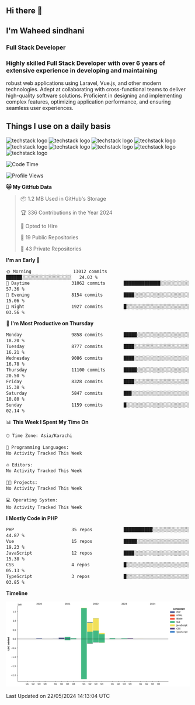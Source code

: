 ## Hi there 👋
## I'm Waheed sindhani
### Full Stack Developer
### Highly skilled Full Stack Developer with over 6 years of extensive experience in developing and maintaining
robust web applications using Laravel, Vue.js, and other modern technologies. Adept at collaborating with
cross-functional teams to deliver high-quality software solutions. Proficient in designing and implementing
complex features, optimizing application performance, and ensuring seamless user experiences.
## Things I use on a daily basis
![techstack logo](https://readme-components.vercel.app/api?component=logo&logo=react&text=false&animation=spin&fill=000000)
![techstack logo](https://readme-components.vercel.app/api?component=logo&logo=vue.js&fill=000000)
![techstack logo](https://readme-components.vercel.app/api?component=logo&logo=laravel&fill=000000)
![techstack logo](https://readme-components.vercel.app/api?component=logo&logo=javascript&fill=000000)
![techstack logo](https://readme-components.vercel.app/api?component=logo&logo=mysql&fill=000000)
![techstack logo](https://readme-components.vercel.app/api?component=logo&logo=quasar&fill=000000)
![techstack logo](https://readme-components.vercel.app/api?component=logo&logo=typescript&fill=000000)
![techstack logo](https://readme-components.vercel.app/api?component=logo&logo=node.js&fill=000000)
![techstack logo](https://readme-components.vercel.app/api?component=logo&logo=tailwindcss&fill=000000)
<!--
**Sindhani/sindhani** is a ✨ _special_ ✨ repository because its `README.md` (this file) appears on your GitHub profile.

Here are some ideas to get you started:

- 🔭 I’m currently working on ...
- 🌱 I’m currently learning ...
- 👯 I’m looking to collaborate on ...
- 🤔 I’m looking for help with ...
- 💬 Ask me about ...
- 📫 How to reach me: ...
- 😄 Pronouns: ...
- ⚡ Fun fact: ...
-->

<!--START_SECTION:waka-->
![Code Time](http://img.shields.io/badge/Code%20Time-0%20secs-blue)

![Profile Views](http://img.shields.io/badge/Profile%20Views-7-blue)

**🐱 My GitHub Data** 

> 📦 1.2 MB Used in GitHub's Storage 
 > 
> 🏆 336 Contributions in the Year 2024
 > 
> 💼 Opted to Hire
 > 
> 📜 19 Public Repositories 
 > 
> 🔑 43 Private Repositories 
 > 
**I'm an Early 🐤** 

```text
🌞 Morning                13012 commits       ██████░░░░░░░░░░░░░░░░░░░   24.03 % 
🌆 Daytime                31062 commits       ██████████████░░░░░░░░░░░   57.36 % 
🌃 Evening                8154 commits        ████░░░░░░░░░░░░░░░░░░░░░   15.06 % 
🌙 Night                  1927 commits        █░░░░░░░░░░░░░░░░░░░░░░░░   03.56 % 
```
📅 **I'm Most Productive on Thursday** 

```text
Monday                   9858 commits        █████░░░░░░░░░░░░░░░░░░░░   18.20 % 
Tuesday                  8777 commits        ████░░░░░░░░░░░░░░░░░░░░░   16.21 % 
Wednesday                9086 commits        ████░░░░░░░░░░░░░░░░░░░░░   16.78 % 
Thursday                 11100 commits       █████░░░░░░░░░░░░░░░░░░░░   20.50 % 
Friday                   8328 commits        ████░░░░░░░░░░░░░░░░░░░░░   15.38 % 
Saturday                 5847 commits        ███░░░░░░░░░░░░░░░░░░░░░░   10.80 % 
Sunday                   1159 commits        █░░░░░░░░░░░░░░░░░░░░░░░░   02.14 % 
```


📊 **This Week I Spent My Time On** 

```text
🕑︎ Time Zone: Asia/Karachi

💬 Programming Languages: 
No Activity Tracked This Week

🔥 Editors: 
No Activity Tracked This Week

🐱‍💻 Projects: 
No Activity Tracked This Week

💻 Operating System: 
No Activity Tracked This Week
```

**I Mostly Code in PHP** 

```text
PHP                      35 repos            ███████████░░░░░░░░░░░░░░   44.87 % 
Vue                      15 repos            █████░░░░░░░░░░░░░░░░░░░░   19.23 % 
JavaScript               12 repos            ████░░░░░░░░░░░░░░░░░░░░░   15.38 % 
CSS                      4 repos             █░░░░░░░░░░░░░░░░░░░░░░░░   05.13 % 
TypeScript               3 repos             █░░░░░░░░░░░░░░░░░░░░░░░░   03.85 % 
```



**Timeline**

![Lines of Code chart](https://raw.githubusercontent.com/Sindhani/Sindhani/main/assets/bar_graph.png)


 Last Updated on 22/05/2024 14:13:04 UTC
<!--END_SECTION:waka-->
